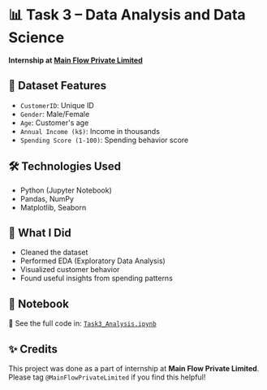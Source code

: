 # 📊 Task 3 – Data Analysis and Data Science  
**Internship at [Main Flow Private Limited](https://www.linkedin.com/company/main-flow-private-limited/)**

## 📁 Dataset Features
- `CustomerID`: Unique ID
- `Gender`: Male/Female
- `Age`: Customer's age
- `Annual Income (k$)`: Income in thousands
- `Spending Score (1-100)`: Spending behavior score

## 🛠️ Technologies Used
- Python (Jupyter Notebook)
- Pandas, NumPy
- Matplotlib, Seaborn

## 📌 What I Did
- Cleaned the dataset
- Performed EDA (Exploratory Data Analysis)
- Visualized customer behavior
- Found useful insights from spending patterns

## 📎 Notebook
📘 See the full code in: [`Task3_Analysis.ipynb`](./Task3_Analysis.ipynb)

## ✨ Credits
This project was done as a part of internship at **Main Flow Private Limited**.  
Please tag `@MainFlowPrivateLimited` if you find this helpful!

